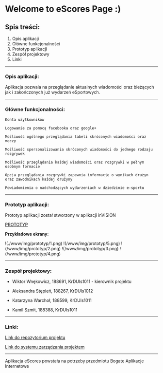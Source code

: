 # Welcome to eScores Page  :) #




## Spis treści: ##

1. Opis aplikacji
2. Główne funkcjonalności
2. Prototyp aplikacji
3. Zespół projektowy
4. Linki

-----------------------------------------

### Opis aplikacji: ###


Aplikacja pozwala na przeglądanie aktualnych wiadomości oraz bieżących jak i zakończonych już wydarzeń eSportowych.

-----------------------------------------

### Główne funkcjonalności: ###


    Konta użytkowników

    Logowanie za pomocą facebooka oraz google+

    Możliwość ogólnego przeglądania tabeli skróconych wiadomości oraz meczy

    Możliwość spersonalizowania skróconych wiadomości do jednego rodzaju rozgrywek

    Możliwość przeglądania każdej wiadomości oraz rozgrywki w pełnym osobnym formacie

    Opcja przeglądania rozgrywki zapewnia informacje o wynikach drużyn oraz zawodnikach każdej drużyny

    Powiadomienia o nadchodzących wydarzeniach w dziedzinie e-sportu

-----------------------------------------

### Prototyp aplikacji: ###


Prototyp aplikacji został stworzony w aplikacji inVISION

[PROTOTYP](https://projects.invisionapp.com/share/FBIEAK2JG6U#/screens/296212767)


**Przykładowe ekrany:**

!(./www/img/prototyp/1.png)
!(/www/img/prototyp/5.png)
!(/www/img/prototyp/2.png)
!(/www/img/prototyp/3.png)
!(/www/img/prototyp/4.png)

-----------------------------------------

### Zespół projektowy: ###


* Wiktor Wnękowicz, 188691, KrDUIs1011 - kierownik projektu

* Aleksandra Stępień, 188267, KrDUIs1012

* Katarzyna Warchoł, 188599, KrDUIs1011

* Kamil Szmit, 188388, KrDUIs1011

-----------------------------------------

### Linki: ###


[Link do repozytorium projektu](https://github.com/s188691/eScores)

[Link do systemu zarządzania projektem](https://trello.com/b/KcZCUdFc/escores-tab)

-----------------------------------------

Aplikacja eScores powstała na potrzeby przedmiotu Bogate Aplikacje Internetowe
